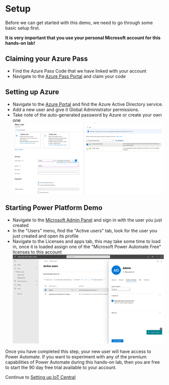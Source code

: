 # Setup
Before we can get started with this demo, we need to go through some basic setup first.

**It is very important that you use your personal Microsoft account for this hands-on lab!**

## Claiming your Azure Pass
- Find the Azure Pass Code that we have linked with your account
- Navigate to the [Azure Pass Portal](https://www.microsoftazurepass.com) and claim your code

## Setting up Azure
- Navigate to the [Azure Portal](https://portal.azure.com) and find the Azure Active Directory service.
- Add a new user and give it Global Administrator permissions.
- Take note of the auto-generated password by Azure or create your own one 
![An image showing the creation of a new user in Azure Active Directory](./resources/02_Setup_User.png)


## Starting Power Platform Demo
- Navigate to the [Microsoft Admin Panel](https://admin.microsoft.com) and sign in with the user you just created
- In the "Users" menu, find the "Active users" tab, look for the user you just created and open its profile
- Navigate to the Licenses and apps tab, this may take some time to load in, once it is loaded assign one of the "Microsoft Power Automate Free" licenses to this account
![An image showing the linking of a free Power Automate license to a user](./resources/02_Setup_License.png)

Once you have completed this step, your new user will have access to Power Automate. If you want to experiment with any of the premium capabilities of Power Automate during this hands-on lab, then you are free to start the 90 day free trial available to your account.



Continue to [Setting up IoT Central](./03_Setting_Up_IoT_Central.md)
